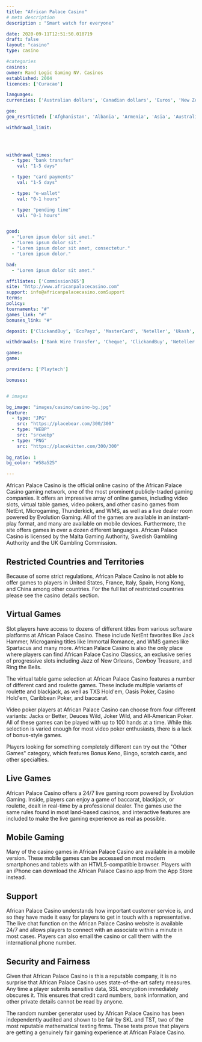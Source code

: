 ```yaml
---
title: "African Palace Casino"
# meta description
description : "Smart watch for everyone"

date: 2020-09-11T12:51:50.010719
draft: false
layout: "casino" 
type: casino

#categories
casinos: 
owner: Rand Logic Gaming NV. Casinos
established: 2004
licences: ['Curacao']

languages: 
currencies: ['Australian dollars', 'Canadian dollars', 'Euros', 'New Zealand dollars', 'British pounds sterling', 'US dollars']

geo: 
geo_resrticted: ['Afghanistan', 'Albania', 'Armenia', 'Asia', 'Australia', 'New South Wales', 'Azerbaijan', 'Bahrain', 'Bangladesh', 'Belarus', 'Bhutan', 'Bosnia and Herzegovina', 'Bulgaria', 'Cayman Islands', 'China', 'Costa Rica', 'Croatia', 'Czech Republic', 'Estonia', 'France', 'Germany', 'Schleswig-Holstein', 'Hungary', 'Indonesia', 'Iran', 'Iraq', 'Israel', 'Italy', 'Japan', 'Kazakhstan', 'Kuwait', 'Kyrgyzstan', 'Latvia', 'Lebanon', 'Lithuania', 'Macedonia', 'Moldova', 'Montenegro', 'Netherlands Antilles', 'Pakistan', 'Poland', 'Puerto Rico', 'Qatar', 'Romania', 'Russia', 'Saudi Arabia', 'Singapore', 'Slovakia', 'Slovenia', 'South Africa', 'Spain', 'Sweden', 'Switzerland', 'Syria', 'Tajikistan', 'Turkmenistan', 'Ukraine', 'United Kingdom', 'United States', 'Alabama', 'Alaska', 'American Samoa', 'Arizona', 'Arkansas', 'California', 'Colorado', 'Connecticut', 'Delaware', 'District of Columbia', 'Florida', 'Georgia(US)', 'Guam', 'Hawaii', 'Idaho', 'Illinois', 'Indiana', 'Iowa', 'Kansas', 'Kentucky', 'Louisiana', 'Maine', 'Maryland', 'Massachusetts', 'Michigan', 'Minnesota', 'Mississippi', 'Missouri', 'Montana', 'Nebraska', 'Nevada', 'New Hampshire', 'New Jersey', 'New Mexico', 'New York', 'North Carolina', 'North Dakota', 'Northern Mariana Islands', 'Ohio', 'Oklahoma', 'Oregon', 'Pennsylvania', 'Rhode Island', 'South Carolina', 'South Dakota', 'Tennessee', 'Texas', 'U.S. Virgin Islands', 'Utah', 'Vermont', 'Virginia', 'Washington', 'West Virginia', 'Wisconsin', 'Wyoming', 'Uzbekistan']

withdrawal_limit:

  
  

withdrawal_times:
  - type: "bank transfer"
    val: "1-5 days"

  - type: "card payments"
    val: "1-5 days"

  - type: "e-wallet"
    val: "0-1 hours"

  - type: "pending time"
    val: "0-1 hours"


good:
  - "Lorem ipsum dolor sit amet."
  - "Lorem ipsum dolor sit."
  - "Lorem ipsum dolor sit amet, consectetur."
  - "Lorem ipsum dolor."

bad:
  - "Lorem ipsum dolor sit amet."

affiliates: ['Commission365']
site: "http://www.africanpalacecasino.com"
support: info@africanpalacecasino.comSupport
terms:
policy:
tournaments: "#"
games_link: "#"
bonuses_link: "#"

deposit: ['ClickandBuy', 'EcoPayz', 'MasterCard', 'Neteller', 'Ukash', 'Visa', 'Entropay', 'POLi', 'UseMyFunds', 'Skrill']

withdrawals: ['Bank Wire Transfer', 'Cheque', 'ClickandBuy', 'Neteller', 'Skrill']

games: 
game:

providers: ['Playtech']

bonuses:


# images

bg_image: "images/casino/casino-bg.jpg"  
feature:
  - type: "JPG" 
    src: "https://placebear.com/300/300"
  - type: "WEBP"
    src: "srcwebp"
  - type: "PNG"
    src: "https://placekitten.com/300/300"  
 
bg_ratio: 1 
bg_color: "#58a525"  

---
```


African Palace Casino is the official online casino of the African Palace Casino gaming network, one of the most prominent publicly-traded gaming companies. It offers an impressive array of online games, including video slots, virtual table games, video pokers, and other casino games from NetEnt, Microgaming, Thunderkick, and WMS, as well as a live dealer room powered by Evolution Gaming. All of the games are available in an instant-play format, and many are available on mobile devices. Furthermore, the site offers games in over a dozen different languages. African Palace Casino is licensed by the Malta Gaming Authority, Swedish Gambling Authority and the UK Gambling Commission.

## Restricted Countries and Territories
Because of some strict regulations, African Palace Casino is not able to offer games to players in United States, France, Italy, Spain, Hong Kong, and China among other countries. For the full list of restricted countries please see the casino details section.

## Virtual Games
Slot players have access to dozens of different titles from various software platforms at African Palace Casino. These include NetEnt favorites like Jack Hammer, Microgaming titles like Immortal Romance, and WMS games like Spartacus and many more. African Palace Casino is also the only place where players can find African Palace Casino Classics, an exclusive series of progressive slots including Jazz of New Orleans, Cowboy Treasure, and Ring the Bells.

The virtual table game selection at African Palace Casino features a number of different card and roulette games. These include multiple variants of roulette and blackjack, as well as TXS Hold'em, Oasis Poker, Casino Hold'em, Caribbean Poker, and baccarat.

Video poker players at African Palace Casino can choose from four different variants: Jacks or Better, Deuces Wild, Joker Wild, and All-American Poker. All of these games can be played with up to 100 hands at a time. While this selection is varied enough for most video poker enthusiasts, there is a lack of bonus-style games.

Players looking for something completely different can try out the "Other Games" category, which features Bonus Keno, Bingo, scratch cards, and other specialties.

## Live Games
African Palace Casino offers a 24/7 live gaming room powered by Evolution Gaming. Inside, players can enjoy a game of baccarat, blackjack, or roulette, dealt in real-time by a professional dealer. The games use the same rules found in most land-based casinos, and interactive features are included to make the live gaming experience as real as possible.

## Mobile Gaming
Many of the casino games in African Palace Casino are available in a mobile version. These mobile games can be accessed on most modern smartphones and tablets with an HTML5-compatible browser. Players with an iPhone can download the African Palace Casino app from the App Store instead.

## Support
African Palace Casino understands how important customer service is, and so they have made it easy for players to get in touch with a representative. The live chat function on the African Palace Casino website is available 24/7 and allows players to connect with an associate within a minute in most cases. Players can also email the casino or call them with the international phone number.

## Security and Fairness
Given that African Palace Casino is this a reputable company, it is no surprise that African Palace Casino uses state-of-the-art safety measures. Any time a player submits sensitive data, SSL encryption immediately obscures it. This ensures that credit card numbers, bank information, and other private details cannot be read by anyone.

The random number generator used by African Palace Casino has been independently audited and shown to be fair by SKL and TST, two of the most reputable mathematical testing firms. These tests prove that players are getting a genuinely fair gaming experience at African Palace Casino.